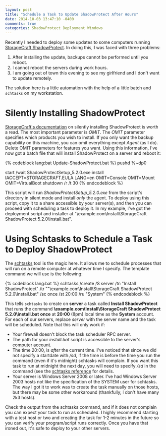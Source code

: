 ```yaml
---
layout: post
title: "Schedule a Task to Update ShadowProtect After Hours"
date: 2014-10-03 13:47:10 -0400
comments: true
categories: ShadowProtect Deployment Windows
---
```


Recently I needed to deploy some updates to some computers running [StorageCraft ShadowProtect](http://www.storagecraft.com/products/overviews/storagecraft-shadowprotect). In doing this, I was faced with three problems:

1. After installing the update, backups cannot be performed until you reboot.
2. I cannot reboot the servers during work hours.
3. I am going out of town this evening to see my girlfriend and I don't want to update remotely.

The solution here is a little automation with the help of a little batch and `schtasks` on my workstation.

<!-- more -->

Silently Installing ShadowProtect
=================================

[StorageCraft's documentation](http://www.storagecraft.com/support/kb/article/200) on silently installing ShadowProtect is worth a read. The most important parameter is *OMIT*. The *OMIT* parameter specifies which products you wish to install. If you only want the backup capability on this machine, you can omit everything except *Agent* (as I do). Delete OMIT parameters for features you want. Using this information, I've now got a batch file that will install ShadowProtect on a server and reboot it:

{% codeblock lang:bat Update-ShadowProtect.bat %}
pushd %~dp0

start /wait ShadowProtectSetup_5.2.0.exe install IACCEPT=STORAGECRAFT.EULA LANG=en OMIT=Console OMIT=Mount OMIT=VirtualBoot
shutdown /r /t 30
{% endcodeblock %}

This script will run *ShadowProtectSetup_5.2.0.exe* from the script's directory in silent mode and install *only* the agent. To deploy using this script, copy it to a share accessible by your server(s), and then you can proceed with scheduling a task to deploy it. In my example, I've got the deployment script and installer at "\\example.com\Install\StorageCraft ShadowProtect 5.2.0\install.bat".

Using Schtasks to Schedule a Task to Deploy ShadowProtect
=======

The [schtasks](http://msdn.microsoft.com/en-us/library/windows/desktop/bb736357%28v=vs.85%29.aspx) tool is the magic here. It allows me to schedule processes that will run on a remote computer at whatever time I specify. The template command we will use is the following:

{% codeblock lang:bat %}
schtasks /create /S server /tn "Install ShadowProtect" /tr "\"\\example.com\Install\StorageCraft ShadowProtect 5.2.0\install.bat" /sc once /st 20:00 /ru "System"
{% endcodeblock %}

This tells `schtasks` to create on **server** a task called **Install ShadowProtect** that runs the command **\\example.com\Install\StorageCraft ShadowProtect 5.2.0\install.bat** **once** at **20:00** (8pm) local time as the **System** account. For each of our servers, replace *server* with the server name and the task will be scheduled. Note that this will only work if:

 * Your firewall doesn't block the task scheduler RPC server.
 * The path for your *install.bat* script is accessible to the server's computer account.
 * The time 20:00, is *after* the current time. I've noticed that since we did not specify a startdate with */sd*, if the time is before the time you run the command (even if it's midnight) schtasks will complain. If you want this task to run at midnight the next day, you will need to specify */sd* in the command (see the [schtasks reference](http://msdn.microsoft.com/en-us/library/windows/desktop/bb736357%28v=vs.85%29.aspx) for details.
 * Your server is Windows Server 2008 or later. I've had Windows Server 2003 hosts not like the specification of the SYSTEM user for schtasks. The way I got it to work was to create the task manually on those hosts, but there may be some other workaround (thankfully, I don't have many 2k3 hosts).

Check the output from the schtasks command, and if it does not complain you can expect your task to run as scheduled. I highly recommend starting with a test host or two and creating the task for 1-2 minutes in the future so you can verify your program/script runs correctly. Once you have that ironed out, it's safe to deploy to your other servers.
